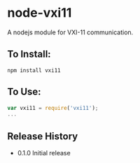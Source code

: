 # node-vxi11

A nodejs module for VXI-11 communication.

## To Install:
```
npm install vxi11
```

## To Use:

```javascript
var vxi11 = require('vxi11');
...
```

## Release History

* 0.1.0 Initial release
